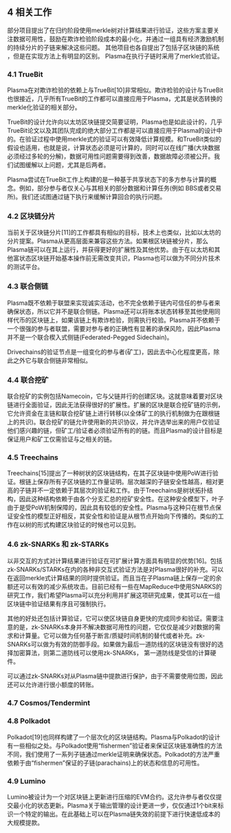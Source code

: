 ## 4 相关工作

部分项目提出了在归约阶段使用merkle树对计算结果进行验证，这些方案主要关注数据可用性，鼓励在欺诈检验阶段成本的最小化，并通过一组具有经济激励机制的持续分片的子链来解决这些问题。
其他项目也各自提出了包括子区块链的系统 ，但是在实现方法上有明显的区别。
Plasma在执行子链时采用了merkle式验证。

### 4.1 TrueBit

Plasma在对欺诈检验的依赖上与TrueBit[10]非常相似。欺诈检验的设计与TrueBit也很接近，几乎所有TrueBit的工作都可以直接应用于Plasma，尤其是状态转换的merkle化验证的相关部分。

TrueBit的设计允许向以太坊区块链提交简要证明，Plasma也是如此设计的，几乎TrueBit论文以及其团队完成的绝大部分工作都是可以直接应用于Plasma的设计中的。在验证过程中使用merkle式的验证可以有效降低计算规模。和TrueBit类似的假设也适用，也就是说，计算状态必须是可计算的，同时可以在线广播(大块数据必须经过多轮的分解)，数据可用性问题需要得到改善，数据故障必须被公开。我们试图缓解以上问题，尤其是后两者。

Plasma尝试在TrueBit工作上构建的是一种基于共享状态下的多方参与计算的概念。例如，部分参与者仅关心与其相关的部分数据和计算任务(例如 BBS或者交易所)。我们还试图通过链下执行来缓解计算回合的执行问题。

### 4.2 区块链分片

当前关于区块链分片[11]的工作都具有相似的目标，技术上也类似，比如以太坊的分片提案。Plasma从更高层面来兼容这些方法。如果根区块链被分片，那么Plasma链可以在其上运行，并获得更好的扩展性及其他优势。由于在以太坊和其他富状态区块链开始基本操作前无需改变共识，Plasma也可以做为不同分片技术的测试平台。

### 4.3 联合侧链

Plasma既不依赖于联盟来实现诚实活动，也不完全依赖于链内可信任的参与者来确保状态，所以它并不是联合侧链。Plasma还可以将账本状态转移至其他使用同样代币的区块链上，如果该链上有欺诈检验，则需执行校验。Plasma并不依赖于一个很强的参与者联盟，需要对参与者的正确性有显著的承保风险，因此Plasma并不是一个联合楔入式侧链(Federated-Pegged Sidechain)。

Drivechains的验证节点是一组变化的参与者(矿工)，因此去中心化程度更高，除此之外它与联合侧链非常相似。

### 4.4 联合挖矿


联合挖矿的实例包括Namecoin，它与父链并行的创建区块。这就意味着要对区块链进行全面验证，因此无法获得很好的扩展性。扩展的区块是联合挖矿链的示例，它允许资金在主链和联合挖矿链上进行转移(以全体矿工的执行机制做为在跟根链上的共识)。联合挖矿的链允许使用新的共识协议，并允许选举出来的用户仅验证他们感兴趣的链，但矿工/验证者必须验证所有的的链。而且Plasma的设计目标是保证用户和矿工仅需验证与之相关的链。

### 4.5 Treechains

Treechains[15]提出了一种树状的区块链结构，在其子区块链中使用PoW进行验证。根链上保存所有子区块链的工作量证明。层次越深的子链安全性越高，相对更高的子链并不一定依赖于其层次的验证和工作。由于Treechains是树状拓扑结构，因此这种结构依赖于由各个分支汇总的挖矿安全性。在这种安全模型下，叶子由于是受PoW机制保障的，因此具有较低的安全性。Plasma与这种只在根节点保证安全性的模型正好相反，其安全性和验证是从根节点开始向下传播的。类似的工作在以树的形式构建区块验证的时候也可以见到。

### 4.6 zk-SNARKs 和 zk-STARKs

以非交互的方式对计算结果进行验证在可扩展计算方面具有明显的优势[16]。包括zk-SNARKs/STARKs在内的各种非交互式验证方法是对Plasma很好的补充。可以在返回merkle式计算结果的同时提供验证。而且当在子Plasma链上保存一定的余额还可以有效的减少系统攻击。目前已经有一些在MapReduce中使用SNARKS的研究工作，我们希望Plasma可以充分利用并扩展这项研究成果，使其可以在一组区块链中验证结果有序且可强制执行。

其他的好处还包括计算验证，它可以使区块链自身更快的完成同步和验证。需要注意的是，zk-SNARKs本身并不解决数据可用性的问题，它仅仅是减少对数据的需求和计算量。它可以做为任何基于断言/质疑时间机制的替代或者补充。zk-SNARKs可以做为有效的防御手段。如果做为最后一道防线的区块链没有很好的选择加密算法，则第二道防线可以使用zk-SNARKs， 第一道防线是受信的计算硬件。

可以通过zk-SNARKs对从Plasma链中提款进行保护，由于不需要使用位图，因此还可以允许进行很小额度的转账。

### 4.7 Cosmos/Tendermint

### 4.8 Polkadot

Polkadot[19]也同样构建了一个层次化的区块链结构。Plasma与Polkadot的设计有一些相似之处。与Polkadot使用“fishermen”验证者来保证区块链准确性的方法不同，我们使用了一系列子链通过merkle证明来确保状态。Polkadot的方法严重依赖于由“fishermen”保证的子链(parachains)上的状态和信息的可用性。

### 4.9 Lumino

Lumino被设计为一个对区块链上更新进行压缩的EVM合约。这允许参与者仅仅提交最小化的状态更新。Plasma关于输出管理的设计更进一步，仅仅通过1个bit来标识一个特定的输出。在此基础上可以在Plasma链失效的前提下进行快速低成本的大规模提款。